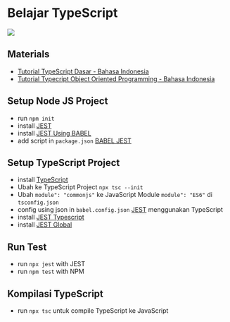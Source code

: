 # Belajar TypeScript
<img src="https://miro.medium.com/v2/resize:fit:1358/1*moJeTvW97yShLB7URRj5Kg.png">

## Materials
- [Tutorial TypeScript Dasar - Bahasa Indonesia](https://www.youtube.com/watch?v=C_C64faSO4c&t=2880s)
- [Tutorial Typecript Object Oriented Programming - Bahasa Indonesia](https://www.youtube.com/watch?v=KwfRFkHAlVo&t=219s)

## Setup Node JS Project
- run `npm init`
- install [JEST](https://jestjs.io/docs/getting-started)
- install [JEST Using BABEL](https://jestjs.io/docs/getting-started#using-babel)
- add script in `package.json` [BABEL JEST](https://babeljs.io/setup#installation)
  
## Setup TypeScript Project
- install [TypeScript](https://www.typescriptlang.org/download)
- Ubah ke TypeScript Project `npx tsc --init`
- Ubah `module": "commonjs"` ke JavaScript Module `module": "ES6"` di `tsconfig.json`
- config using json in `babel.config.json` [JEST](https://jestjs.io/docs/getting-started#using-typescript) menggunakan TypeScript
- install [JEST Typescript](https://jestjs.io/docs/getting-started#via-ts-jest)
- install [JEST Global](https://jestjs.io/docs/getting-started#type-definitions)

## Run Test
- run `npx jest` with JEST
- run `npm test` with NPM

## Kompilasi TypeScript
- run `npx tsc` untuk compile TypeScript ke JavaScript